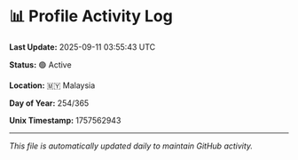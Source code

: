 # 📊 Profile Activity Log

**Last Update:** 2025-09-11 03:55:43 UTC

**Status:** 🟢 Active

**Location:** 🇲🇾 Malaysia

**Day of Year:** 254/365

**Unix Timestamp:** 1757562943

---

*This file is automatically updated daily to maintain GitHub activity.*
